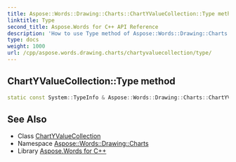 ```yaml
---
title: Aspose::Words::Drawing::Charts::ChartYValueCollection::Type method
linktitle: Type
second_title: Aspose.Words for C++ API Reference
description: 'How to use Type method of Aspose::Words::Drawing::Charts::ChartYValueCollection class in C++.'
type: docs
weight: 1000
url: /cpp/aspose.words.drawing.charts/chartyvaluecollection/type/
---
```

## ChartYValueCollection::Type method




```cpp
static const System::TypeInfo & Aspose::Words::Drawing::Charts::ChartYValueCollection::Type()
```

## See Also

* Class [ChartYValueCollection](../)
* Namespace [Aspose::Words::Drawing::Charts](../../)
* Library [Aspose.Words for C++](../../../)
